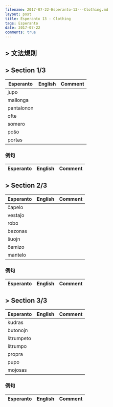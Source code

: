 ```yaml
---
filename: 2017-07-22-Esperanto-13---Clothing.md
layout: post
title: Esperanto 13 - Clothing
tags: Esperanto
date: 2017-07-22
comments: true
---
```


## > 文法規則

## > Section 1/3

|Esperanto|English|Comment|
|---|---|---|
|jupo|||
|mallonga|||
|pantalonon|||
|ofte|||
|somero|||
|poŝo|||
|portas|||

### 例句

|Esperanto|English|Comment|
|---|---|---|

## > Section 2/3

|Esperanto|English|Comment|
|---|---|---|
|ĉapelo|||
|vestaĵo|||
|robo|||
|bezonas|||
|ŝuojn|||
|ĉemizo|||
|mantelo|||

### 例句

|Esperanto|English|Comment|
|---|---|---|

## > Section 3/3

|Esperanto|English|Comment|
|---|---|---|
|kudras|||
|butonojn|||
|ŝtrumpeto|||
|ŝtrumpo|||
|propra|||
|pupo|||
|mojosas|||

### 例句

|Esperanto|English|Comment|
|---|---|---|

